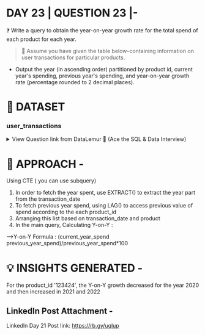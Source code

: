 
# DAY 23 | QUESTION 23 |-
❓  Write a query to obtain the year-on-year growth rate for the total spend of each product for each year.
> 📌 Assume you have given the table below-containing information on user transactions for particular products.
- Output the year (in ascending order) partitioned by product id, current year's spending, previous year's spending, and year-on-year growth rate (percentage rounded to 2 decimal places).

 # **:file_folder: DATASET**
   ### **user_transactions**

 <details><summary>
 View Question link from  DataLemur 🐒 (Ace the SQL & Data Interview)
 </summary>
Question link : (https://datalemur.com/questions/yoy-growth-rate)
 </details>

# 🎯 APPROACH -
Using CTE ( you can use subquery)
1. In order to fetch the year spent, use EXTRACT() to extract the year part from the transaction_date
2. To fetch previous year spend, using LAG() to access previous value of spend according to the each product_id
3. Arranging this list based on transaction_date and product
4. In the main query, Calculating Y-on-Y :

-->Y-on-Y Formula : (current_year_spend previous_year_spend)/previous_year_spend*100

# 💡 INSIGHTS GENERATED -
For the product_id '123424', the Y-on-Y growth decreased for the year 2020 and then increased in 2021 and 2022

## LinkedIn Post Attachment -
LinkedIn Day 21 Post link: https://rb.gy/uqlup









